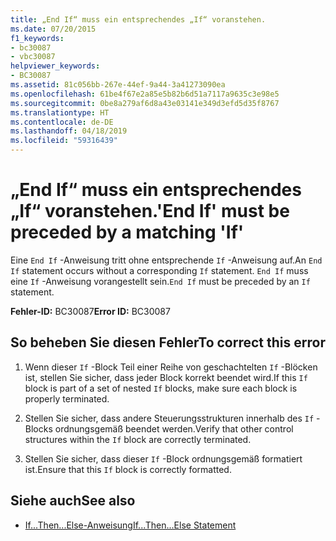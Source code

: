 ```yaml
---
title: „End If“ muss ein entsprechendes „If“ voranstehen.
ms.date: 07/20/2015
f1_keywords:
- bc30087
- vbc30087
helpviewer_keywords:
- BC30087
ms.assetid: 81c056bb-267e-44ef-9a44-3a41273090ea
ms.openlocfilehash: 61be4f67e2a85e5b82b6d51a7117a9635c3e98e5
ms.sourcegitcommit: 0be8a279af6d8a43e03141e349d3efd5d35f8767
ms.translationtype: HT
ms.contentlocale: de-DE
ms.lasthandoff: 04/18/2019
ms.locfileid: "59316439"
---
```

# <a name="end-if-must-be-preceded-by-a-matching-if"></a><span data-ttu-id="a5724-102">„End If“ muss ein entsprechendes „If“ voranstehen.</span><span class="sxs-lookup"><span data-stu-id="a5724-102">'End If' must be preceded by a matching 'If'</span></span>
<span data-ttu-id="a5724-103">Eine `End If` -Anweisung tritt ohne entsprechende `If` -Anweisung auf.</span><span class="sxs-lookup"><span data-stu-id="a5724-103">An `End If` statement occurs without a corresponding `If` statement.</span></span> <span data-ttu-id="a5724-104">`End If` muss eine `If` -Anweisung vorangestellt sein.</span><span class="sxs-lookup"><span data-stu-id="a5724-104">`End If` must be preceded by an `If` statement.</span></span>  
  
 <span data-ttu-id="a5724-105">**Fehler-ID:** BC30087</span><span class="sxs-lookup"><span data-stu-id="a5724-105">**Error ID:** BC30087</span></span>  
  
## <a name="to-correct-this-error"></a><span data-ttu-id="a5724-106">So beheben Sie diesen Fehler</span><span class="sxs-lookup"><span data-stu-id="a5724-106">To correct this error</span></span>  
  
1. <span data-ttu-id="a5724-107">Wenn dieser `If` -Block Teil einer Reihe von geschachtelten `If` -Blöcken ist, stellen Sie sicher, dass jeder Block korrekt beendet wird.</span><span class="sxs-lookup"><span data-stu-id="a5724-107">If this `If` block is part of a set of nested `If` blocks, make sure each block is properly terminated.</span></span>  
  
2. <span data-ttu-id="a5724-108">Stellen Sie sicher, dass andere Steuerungsstrukturen innerhalb des `If` -Blocks ordnungsgemäß beendet werden.</span><span class="sxs-lookup"><span data-stu-id="a5724-108">Verify that other control structures within the `If` block are correctly terminated.</span></span>  
  
3. <span data-ttu-id="a5724-109">Stellen Sie sicher, dass dieser `If` -Block ordnungsgemäß formatiert ist.</span><span class="sxs-lookup"><span data-stu-id="a5724-109">Ensure that this `If` block is correctly formatted.</span></span>  
  
## <a name="see-also"></a><span data-ttu-id="a5724-110">Siehe auch</span><span class="sxs-lookup"><span data-stu-id="a5724-110">See also</span></span>

- [<span data-ttu-id="a5724-111">If...Then...Else-Anweisung</span><span class="sxs-lookup"><span data-stu-id="a5724-111">If...Then...Else Statement</span></span>](../../visual-basic/language-reference/statements/if-then-else-statement.md)
